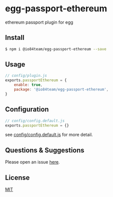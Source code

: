 # egg-passport-ethereum

ethereum passport plugin for egg

## Install

```bash
$ npm i @io84team/egg-passport-ethereum --save
```

## Usage

```js
// config/plugin.js
exports.passportEthereum = {
    enable: true,
    package: '@io84team/egg-passport-ethereum',
}
```

## Configuration

```js
// config/config.default.js
exports.passportEthereum = {}
```

see [config/config.default.js](config/config.default.js) for more detail.

## Questions & Suggestions

Please open an issue [here](https://github.com/rushairer/egg-passport-ethereum/issues).

## License

[MIT](LICENSE.txt)
